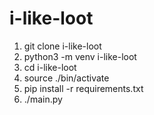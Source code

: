 # i-like-loot

1. git clone i-like-loot
1. python3 -m venv i-like-loot
1. cd i-like-loot
1. source ./bin/activate
1. pip install -r requirements.txt
1. ./main.py
